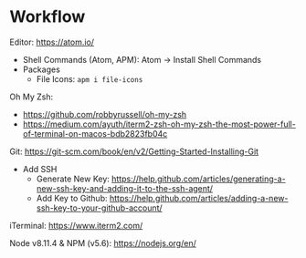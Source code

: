 # Workflow

Editor: https://atom.io/
* Shell Commands (Atom, APM): Atom -> Install Shell Commands
* Packages
  * File Icons: ```apm i file-icons```

Oh My Zsh:
* https://github.com/robbyrussell/oh-my-zsh
* https://medium.com/ayuth/iterm2-zsh-oh-my-zsh-the-most-power-full-of-terminal-on-macos-bdb2823fb04c

Git: https://git-scm.com/book/en/v2/Getting-Started-Installing-Git
* Add SSH
  * Generate New Key: https://help.github.com/articles/generating-a-new-ssh-key-and-adding-it-to-the-ssh-agent/
  * Add Key to Github: https://help.github.com/articles/adding-a-new-ssh-key-to-your-github-account/

iTerminal: https://www.iterm2.com/

Node v8.11.4 & NPM (v5.6): https://nodejs.org/en/
